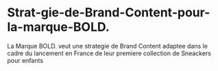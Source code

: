 # Strat-gie-de-Brand-Content-pour-la-marque-BOLD.
La Marque BOLD. veut une strategie de Brand Content adaptee dans le cadre du lancement en France de leur premiere collection de Sneackers pour enfants
